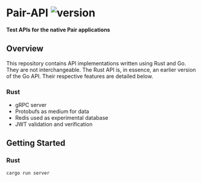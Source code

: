 # Pair-API ![version](https://img.shields.io/badge/version-0.2.2-blue)
**Test APIs for the native Pair applications**

## Overview
This repository contains API implementations written using Rust and Go. They are not interchangeable. The Rust API is, in essence, an earlier version of the Go API. Their respective features are detailed below.

### Rust
- gRPC server
- Protobufs as medium for data
- Redis used as experimental database
- JWT validation and verification

## Getting Started
### Rust
`cargo run server`

